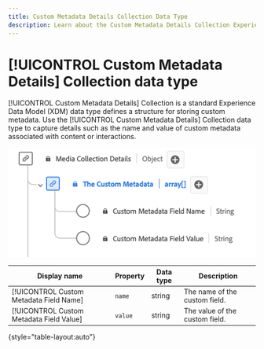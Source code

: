 ```yaml
---
title: Custom Metadata Details Collection Data Type
description: Learn about the Custom Metadata Details Collection Experience Data Model (XDM) data type.
---
```

# [!UICONTROL Custom Metadata Details] Collection data type

[!UICONTROL Custom Metadata Details] Collection is a standard Experience Data Model (XDM) data type defines a structure for storing custom metadata. Use the [!UICONTROL Custom Metadata Details] Collection data type to capture details such as the name and value of custom metadata associated with content or interactions.

![A diagram of the Custom Metadata Details Collection data type.](../images/data-types/the-custom-metadata-collection.png)

| Display name                               | Property         | Data type | Description                             |
|--------------------------------------------|------------------|-----------|-----------------------------------------|
| [!UICONTROL Custom Metadata Field Name]    | `name`           | string    | The name of the custom field.           |
| [!UICONTROL Custom Metadata Field Value]   | `value`          | string    | The value of the custom field.          |

{style="table-layout:auto"}
